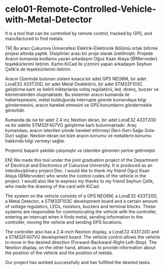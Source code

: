 # celo01-Remote-Controlled-Vehicle-with-Metal-Detector
It is a tool that can be controlled by remote control, tracked by GPS, and manufactured to find metals.

TR|
  Bu aracı Çukurova Üniversitesi Elektrik-Elektronik Bölümü ortak bitirme projesi altında yaptık. Disiplinler arası bir proje olarak üretilmiştir. Projede Aracın kumanda kodlarını yazan arkadaşım Oğuz Kaan Ataya (@Mervoder) teşekkürlerimi iletirim. Kartın KiCad ile çizimini yapan arkadaşım Seyhun Çelik'e de teşekkürlerimi iletirim. 

  Aracın Üzerinde bulunan sistem kısaca bir adet GPS NEO6M, bir adet LoraE32 433T20D, bir adet Metal Dedektörü, bir adet STM32F103C geliştirme kartı ve belirli miktarlarda voltaj regülatörü, led, direnç, buzzer ve klemenslerden oluşmaktadır.
  Bu sistemler aracın kumanda ile haberleşmesini, metal bulduğunda interrupta girerek kumandaya bilgi göndermesini, aracın hareket etmesini ve GPS konumlarını göndermekle görevlidir.

  Kumanda da ise bir adet 2.4 inç Nextion ekran, bir adet LoraE32 433T20D ve bir adette STM32F407VG geliştirme kartı bulunmaktadır. 
  Araç kumandası, aracın istenilen yönde hareket ettirmeyi (İleri-Geri-Sağa-Sola-Dur) sağlar. Nextion ekran ise bize aracın konumu ve metallerin konumu hakkında bilgi vermeyi sağlar.

  Projemiz başarılı şekilde çalışmıştır ve istenilen görevleri yerine getirmiştir.


  EN|
  We made this tool under the joint graduation project of the Department of Electrical and Electronics of Cukurova University. It is produced as an interdisciplinary project.Dec. I would like to thank my friend Oguz Kaan Ataya (@Mervoder) who wrote the control codes of the vehicle in the project. I would also like to express my thanks to my friend Seyhun Çelik, who made the drawing of the card with KiCad. 

  The system on the vehicle consists of a GPS NEO6M, a LoraE32 433T20D, a Metal Detector, a STM32F103C development board and a certain amount of voltage regulators, LEDs, resistors, buzzers and terminal blocks.
  These systems are responsible for communicating the vehicle with the controller, entering an interrupt when it finds metal, sending information to the controller, moving the vehicle and sending GPS locations.

  The controller also has a 2.4-inch Nextion display, a LoraE32 433T20D and a STM32F407VG development board. 
  The vehicle control allows the vehicle to move in the desired direction (Forward-Backward-Right-Left-Stop). The Nextion display, on the other hand, allows us to provide information about the position of the vehicle and the position of metals.

  Our project has worked successfully and has fulfilled the desired tasks.
